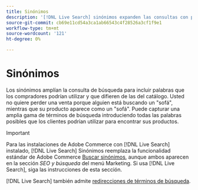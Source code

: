 ```yaml
---
title: Sinónimos
description: '[!DNL Live Search] sinónimos expanden las consultas con palabras que difieren de las del catálogo.'
source-git-commit: cb69e11cd54a3ca1ab66543c4f28526a3cf1f9e1
workflow-type: tm+mt
source-wordcount: '121'
ht-degree: 0%

---
```


# Sinónimos

Los sinónimos amplían la consulta de búsqueda para incluir palabras que los compradores podrían utilizar y que difieren de las del catálogo. Usted no quiere perder una venta porque alguien está buscando un &quot;sofá&quot;, mientras que su producto aparece como un &quot;sofá&quot;. Puede capturar una amplia gama de términos de búsqueda introduciendo todas las palabras posibles que los clientes podrían utilizar para encontrar sus productos.

>[!IMPORTANT]
>
>Para las instalaciones de Adobe Commerce con [!DNL Live Search] instalado, [!DNL Live Search] Sinónimos reemplaza la funcionalidad estándar de Adobe Commerce [Buscar sinónimos](https://experienceleague.adobe.com/docs/commerce-admin/catalog/catalog/search/search-terms.html?lang=es#search-synonyms), aunque ambos aparecen en la sección *SEO y búsqueda* del menú Marketing. Si usa [!DNL Live Search], siga las instrucciones de esta sección.

[!DNL Live Search] también admite [redirecciones de términos de búsqueda](https://experienceleague.adobe.com/docs/commerce-admin/catalog/catalog/search/search-terms.html?lang=es).
